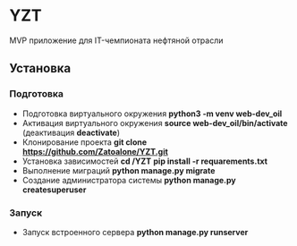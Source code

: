 # YZT

MVP приложение для IT-чемпионата нефтяной отрасли

## Установка
### Подготовка
* Подготовка виртуального окружения **python3 -m venv web-dev_oil**
* Активация виртуального окружения **source web-dev_oil/bin/activate** (деактивация **deactivate**)
* Клонирование проекта **git clone https://github.com/Zatoalone/YZT.git**
* Установка зависимостей **cd /YZT** **pip install -r requarements.txt**
* Выполнение миграций **python manage.py migrate**
* Создание администратора системы **python manage.py createsuperuser**

### Запуск
* Запуск встроенного сервера **python manage.py runserver**